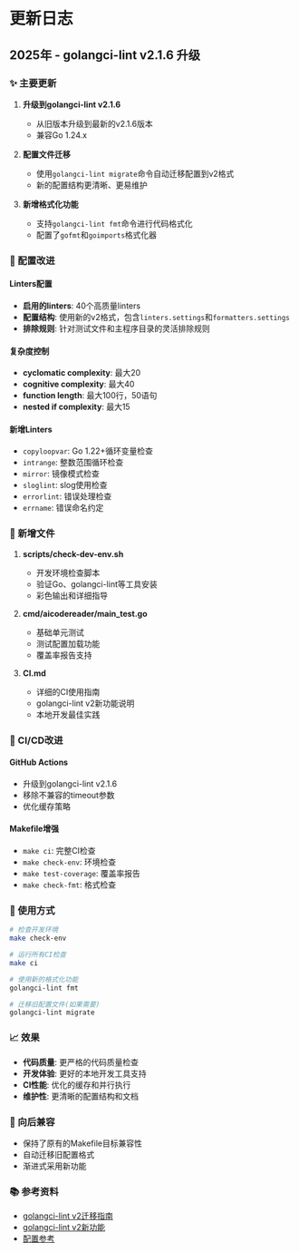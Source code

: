 # 更新日志

## 2025年 - golangci-lint v2.1.6 升级

### ✨ 主要更新

1. **升级到golangci-lint v2.1.6**
   - 从旧版本升级到最新的v2.1.6版本
   - 兼容Go 1.24.x

2. **配置文件迁移**
   - 使用`golangci-lint migrate`命令自动迁移配置到v2格式
   - 新的配置结构更清晰、更易维护

3. **新增格式化功能**
   - 支持`golangci-lint fmt`命令进行代码格式化
   - 配置了`gofmt`和`goimports`格式化器

### 🔧 配置改进

#### Linters配置
- **启用的linters**: 40个高质量linters
- **配置结构**: 使用新的v2格式，包含`linters.settings`和`formatters.settings`
- **排除规则**: 针对测试文件和主程序目录的灵活排除规则

#### 复杂度控制
- **cyclomatic complexity**: 最大20
- **cognitive complexity**: 最大40  
- **function length**: 最大100行，50语句
- **nested if complexity**: 最大15

#### 新增Linters
- `copyloopvar`: Go 1.22+循环变量检查
- `intrange`: 整数范围循环检查
- `mirror`: 镜像模式检查
- `sloglint`: slog使用检查
- `errorlint`: 错误处理检查
- `errname`: 错误命名约定

### 📁 新增文件

1. **scripts/check-dev-env.sh**
   - 开发环境检查脚本
   - 验证Go、golangci-lint等工具安装
   - 彩色输出和详细指导

2. **cmd/aicodereader/main_test.go**
   - 基础单元测试
   - 测试配置加载功能
   - 覆盖率报告支持

3. **CI.md**
   - 详细的CI使用指南
   - golangci-lint v2新功能说明
   - 本地开发最佳实践

### 🚀 CI/CD改进

#### GitHub Actions
- 升级到golangci-lint v2.1.6
- 移除不兼容的timeout参数
- 优化缓存策略

#### Makefile增强
- `make ci`: 完整CI检查
- `make check-env`: 环境检查
- `make test-coverage`: 覆盖率报告
- `make check-fmt`: 格式检查

### 🎯 使用方式

```bash
# 检查开发环境
make check-env

# 运行所有CI检查
make ci

# 使用新的格式化功能
golangci-lint fmt

# 迁移旧配置文件(如果需要)
golangci-lint migrate
```

### 📈 效果

- **代码质量**: 更严格的代码质量检查
- **开发体验**: 更好的本地开发工具支持
- **CI性能**: 优化的缓存和并行执行
- **维护性**: 更清晰的配置结构和文档

### 🔄 向后兼容

- 保持了原有的Makefile目标兼容性
- 自动迁移旧配置格式
- 渐进式采用新功能

### 📚 参考资料

- [golangci-lint v2迁移指南](https://golangci-lint.run/product/migration-guide/)
- [golangci-lint v2新功能](https://ldez.github.io/blog/2025/03/23/golangci-lint-v2/)
- [配置参考](https://golangci-lint.run/usage/configuration/) 